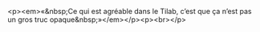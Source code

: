 &lt;p&gt;&lt;em&gt;«&amp;nbsp;Ce qui est agréable dans le Tilab, c’est que ça n’est pas un gros truc opaque&amp;nbsp;»&lt;&#x2F;em&gt;&lt;&#x2F;p&gt;&lt;p&gt;&lt;br&gt;&lt;&#x2F;p&gt;